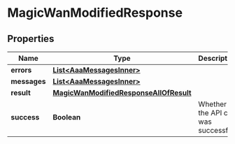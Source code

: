 

# MagicWanModifiedResponse


## Properties

| Name | Type | Description | Notes |
|------------ | ------------- | ------------- | -------------|
|**errors** | [**List&lt;AaaMessagesInner&gt;**](AaaMessagesInner.md) |  |  |
|**messages** | [**List&lt;AaaMessagesInner&gt;**](AaaMessagesInner.md) |  |  |
|**result** | [**MagicWanModifiedResponseAllOfResult**](MagicWanModifiedResponseAllOfResult.md) |  |  |
|**success** | **Boolean** | Whether the API call was successful |  |



